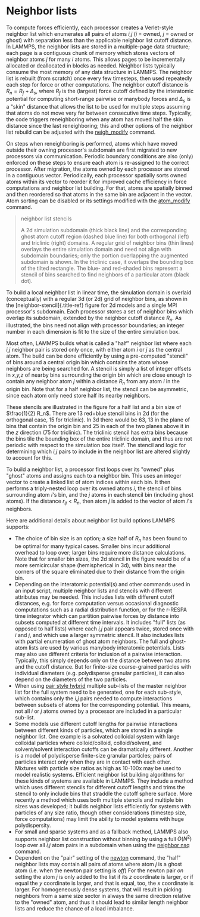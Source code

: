 # Neighbor lists

To compute forces efficiently, each processor creates a Verlet-style
neighbor list which enumerates all pairs of atoms *i,j* (*i* = owned,
*j* = owned or ghost) with separation less than the applicable neighbor
list cutoff distance. In LAMMPS, the neighbor lists are stored in a
multiple-page data structure; each page is a contiguous chunk of memory
which stores vectors of neighbor atoms *j* for many *i* atoms. This
allows pages to be incrementally allocated or deallocated in blocks as
needed. Neighbor lists typically consume the most memory of any data
structure in LAMMPS. The neighbor list is rebuilt (from scratch) once
every few timesteps, then used repeatedly each step for force or other
computations. The neighbor cutoff distance is $R_n = R_f +
\Delta_s$, where $R_f$ is the (largest) force cutoff defined by the
interatomic potential for computing short-range pairwise or manybody
forces and $\Delta_s$ is a \"skin\" distance that allows the list to be
used for multiple steps assuming that atoms do not move very far between
consecutive time steps. Typically, the code triggers reneighboring when
any atom has moved half the skin distance since the last reneighboring;
this and other options of the neighbor list rebuild can be adjusted with
the [neigh_modify](neigh_modify) command.

On steps when reneighboring is performed, atoms which have moved outside
their owning processor\'s subdomain are first migrated to new processors
via communication. Periodic boundary conditions are also (only) enforced
on these steps to ensure each atom is re-assigned to the correct
processor. After migration, the atoms owned by each processor are stored
in a contiguous vector. Periodically, each processor spatially sorts
owned atoms within its vector to reorder it for improved cache
efficiency in force computations and neighbor list building. For that,
atoms are spatially binned and then reordered so that atoms in the same
bin are adjacent in the vector. Atom sorting can be disabled or its
settings modified with the [atom_modify](atom_modify) command.

> neighbor list stencils
>
> A 2d simulation subdomain (thick black line) and the corresponding
> ghost atom cutoff region (dashed blue line) for both orthogonal (left)
> and triclinic (right) domains. A regular grid of neighbor bins (thin
> lines) overlays the entire simulation domain and need not align with
> subdomain boundaries; only the portion overlapping the augmented
> subdomain is shown. In the triclinic case, it overlaps the bounding
> box of the tilted rectangle. The blue- and red-shaded bins represent a
> stencil of bins searched to find neighbors of a particular atom (black
> dot).

To build a local neighbor list in linear time, the simulation domain is
overlaid (conceptually) with a regular 3d (or 2d) grid of neighbor bins,
as shown in the [neighbor-stencil]{.title-ref} figure for 2d models and
a single MPI processor\'s subdomain. Each processor stores a set of
neighbor bins which overlap its subdomain, extended by the neighbor
cutoff distance $R_n$. As illustrated, the bins need not align with
processor boundaries; an integer number in each dimension is fit to the
size of the entire simulation box.

Most often, LAMMPS builds what is called a \"half\" neighbor list where
each *i,j* neighbor pair is stored only once, with either atom *i* or
*j* as the central atom. The build can be done efficiently by using a
pre-computed \"stencil\" of bins around a central origin bin which
contains the atom whose neighbors are being searched for. A stencil is
simply a list of integer offsets in *x,y,z* of nearby bins surrounding
the origin bin which are close enough to contain any neighbor atom *j*
within a distance $R_n$ from any atom *i* in the origin bin. Note that
for a half neighbor list, the stencil can be asymmetric, since each atom
only need store half its nearby neighbors.

These stencils are illustrated in the figure for a half list and a bin
size of $\frac{1}{2} R_n$. There are 13 red+blue stencil bins in 2d (for
the orthogonal case, 15 for triclinic). In 3d there would be 63, 13 in
the plane of bins that contain the origin bin and 25 in each of the two
planes above it in the *z* direction (75 for triclinic). The triclinic
stencil has extra bins because the bins tile the bounding box of the
entire triclinic domain, and thus are not periodic with respect to the
simulation box itself. The stencil and logic for determining which *i,j*
pairs to include in the neighbor list are altered slightly to account
for this.

To build a neighbor list, a processor first loops over its \"owned\"
plus \"ghost\" atoms and assigns each to a neighbor bin. This uses an
integer vector to create a linked list of atom indices within each bin.
It then performs a triply-nested loop over its owned atoms *i*, the
stencil of bins surrounding atom *i*\'s bin, and the *j* atoms in each
stencil bin (including ghost atoms). If the distance $r_{ij} < R_n$,
then atom *j* is added to the vector of atom *i*\'s neighbors.

Here are additional details about neighbor list build options LAMMPS
supports:

-   The choice of bin size is an option; a size half of $R_n$ has been
    found to be optimal for many typical cases. Smaller bins incur
    additional overhead to loop over; larger bins require more distance
    calculations. Note that for smaller bin sizes, the 2d stencil in the
    figure would be of a more semicircular shape (hemispherical in 3d),
    with bins near the corners of the square eliminated due to their
    distance from the origin bin.
-   Depending on the interatomic potential(s) and other commands used in
    an input script, multiple neighbor lists and stencils with different
    attributes may be needed. This includes lists with different cutoff
    distances, e.g. for force computation versus occasional diagnostic
    computations such as a radial distribution function, or for the
    r-RESPA time integrator which can partition pairwise forces by
    distance into subsets computed at different time intervals. It
    includes \"full\" lists (as opposed to half lists) where each *i,j*
    pair appears twice, stored once with *i* and *j*, and which use a
    larger symmetric stencil. It also includes lists with partial
    enumeration of ghost atom neighbors. The full and ghost-atom lists
    are used by various manybody interatomic potentials. Lists may also
    use different criteria for inclusion of a pairwise interaction.
    Typically, this simply depends only on the distance between two
    atoms and the cutoff distance. But for finite-size coarse-grained
    particles with individual diameters (e.g. polydisperse granular
    particles), it can also depend on the diameters of the two
    particles.
-   When using [pair style hybrid](pair_hybrid) multiple sub-lists of
    the master neighbor list for the full system need to be generated,
    one for each sub-style, which contains only the *i,j* pairs needed
    to compute interactions between subsets of atoms for the
    corresponding potential. This means, not all *i* or *j* atoms owned
    by a processor are included in a particular sub-list.
-   Some models use different cutoff lengths for pairwise interactions
    between different kinds of particles, which are stored in a single
    neighbor list. One example is a solvated colloidal system with large
    colloidal particles where colloid/colloid, colloid/solvent, and
    solvent/solvent interaction cutoffs can be dramatically different.
    Another is a model of polydisperse finite-size granular particles;
    pairs of particles interact only when they are in contact with each
    other. Mixtures with particle size ratios as high as 10-100x may be
    used to model realistic systems. Efficient neighbor list building
    algorithms for these kinds of systems are available in LAMMPS. They
    include a method which uses different stencils for different cutoff
    lengths and trims the stencil to only include bins that straddle the
    cutoff sphere surface. More recently a method which uses both
    multiple stencils and multiple bin sizes was developed; it builds
    neighbor lists efficiently for systems with particles of any size
    ratio, though other considerations (timestep size, force
    computations) may limit the ability to model systems with huge
    polydispersity.
-   For small and sparse systems and as a fallback method, LAMMPS also
    supports neighbor list construction without binning by using a full
    $O(N^2)$ loop over all *i,j* atom pairs in a subdomain when using
    the [neighbor nsq](neighbor) command.
-   Dependent on the \"pair\" setting of the [newton](newton) command,
    the \"half\" neighbor lists may contain **all** pairs of atoms where
    atom *j* is a ghost atom (i.e. when the newton pair setting is
    *off*) For the newton pair *on* setting the atom *j* is only added
    to the list if its *z* coordinate is larger, or if equal the *y*
    coordinate is larger, and that is equal, too, the *x* coordinate is
    larger. For homogeneously dense systems, that will result in picking
    neighbors from a same size sector in always the same direction
    relative to the \"owned\" atom, and thus it should lead to similar
    length neighbor lists and reduce the chance of a load imbalance.
